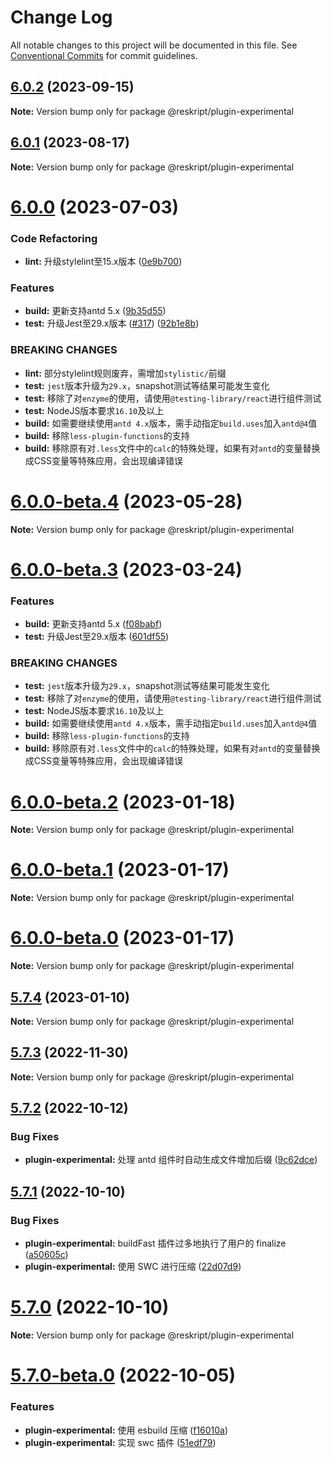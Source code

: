 # Change Log

All notable changes to this project will be documented in this file.
See [Conventional Commits](https://conventionalcommits.org) for commit guidelines.

## [6.0.2](https://github.com/ecomfe/reskript/compare/v6.0.1...v6.0.2) (2023-09-15)

**Note:** Version bump only for package @reskript/plugin-experimental





## [6.0.1](https://github.com/ecomfe/reskript/compare/v6.0.0...v6.0.1) (2023-08-17)

**Note:** Version bump only for package @reskript/plugin-experimental





# [6.0.0](https://github.com/ecomfe/reskript/compare/v5.7.4...v6.0.0) (2023-07-03)


### Code Refactoring

* **lint:** 升级stylelint至15.x版本 ([0e9b700](https://github.com/ecomfe/reskript/commit/0e9b700f33b8acc5cc9d5969fec4d35730879bcd))


### Features

* **build:** 更新支持antd 5.x ([9b35d55](https://github.com/ecomfe/reskript/commit/9b35d55c2d619fec12c602fccf355d706cb108b1))
* **test:** 升级Jest至29.x版本 ([#317](https://github.com/ecomfe/reskript/issues/317)) ([92b1e8b](https://github.com/ecomfe/reskript/commit/92b1e8bc4c4aa40862b51b1477a835218e59b11b))


### BREAKING CHANGES

* **lint:** 部分stylelint规则废弃，需增加`stylistic/`前缀
* **test:** `jest`版本升级为`29.x`，snapshot测试等结果可能发生变化
* **test:** 移除了对`enzyme`的使用，请使用`@testing-library/react`进行组件测试
* **test:** NodeJS版本要求`16.10`及以上
* **build:** 如需要继续使用`antd 4.x`版本，需手动指定`build.uses`加入`antd@4`值
* **build:** 移除`less-plugin-functions`的支持
* **build:** 移除原有对`.less`文件中的`calc`的特殊处理，如果有对`antd`的变量替换成CSS变量等特殊应用，会出现编译错误





# [6.0.0-beta.4](https://github.com/ecomfe/reskript/compare/v6.0.0-beta.3...v6.0.0-beta.4) (2023-05-28)

**Note:** Version bump only for package @reskript/plugin-experimental





# [6.0.0-beta.3](https://github.com/ecomfe/reskript/compare/v6.0.0-beta.2...v6.0.0-beta.3) (2023-03-24)


### Features

* **build:** 更新支持antd 5.x ([f08babf](https://github.com/ecomfe/reskript/commit/f08babf051899dacfd25baec06ce932b1e6893a2))
* **test:** 升级Jest至29.x版本 ([601df55](https://github.com/ecomfe/reskript/commit/601df55c4f7ff063ab473ac53c4e7a943b178f40))


### BREAKING CHANGES

* **test:** `jest`版本升级为`29.x`，snapshot测试等结果可能发生变化
* **test:** 移除了对`enzyme`的使用，请使用`@testing-library/react`进行组件测试
* **test:** NodeJS版本要求`16.10`及以上
* **build:** 如需要继续使用`antd 4.x`版本，需手动指定`build.uses`加入`antd@4`值
* **build:** 移除`less-plugin-functions`的支持
* **build:** 移除原有对`.less`文件中的`calc`的特殊处理，如果有对`antd`的变量替换成CSS变量等特殊应用，会出现编译错误





# [6.0.0-beta.2](https://github.com/ecomfe/reskript/compare/v6.0.0-beta.1...v6.0.0-beta.2) (2023-01-18)

**Note:** Version bump only for package @reskript/plugin-experimental





# [6.0.0-beta.1](https://github.com/ecomfe/reskript/compare/v6.0.0-beta.0...v6.0.0-beta.1) (2023-01-17)

**Note:** Version bump only for package @reskript/plugin-experimental





# [6.0.0-beta.0](https://github.com/ecomfe/reskript/compare/v5.7.4...v6.0.0-beta.0) (2023-01-17)

**Note:** Version bump only for package @reskript/plugin-experimental





## [5.7.4](https://github.com/ecomfe/reskript/compare/v5.7.3...v5.7.4) (2023-01-10)

**Note:** Version bump only for package @reskript/plugin-experimental

## [5.7.3](https://github.com/ecomfe/reskript/compare/v5.7.2...v5.7.3) (2022-11-30)

**Note:** Version bump only for package @reskript/plugin-experimental

## [5.7.2](https://github.com/ecomfe/reskript/compare/v5.7.1...v5.7.2) (2022-10-12)

### Bug Fixes

- **plugin-experimental:** 处理 antd 组件时自动生成文件增加后缀 ([9c62dce](https://github.com/ecomfe/reskript/commit/9c62dcec8fd887b986d4d4b1cea3cb52ddecee23))

## [5.7.1](https://github.com/ecomfe/reskript/compare/v5.7.0...v5.7.1) (2022-10-10)

### Bug Fixes

- **plugin-experimental:** buildFast 插件过多地执行了用户的 finalize ([a50605c](https://github.com/ecomfe/reskript/commit/a50605c68bcfb7d5054d420674b3aaf309bee0c9))
- **plugin-experimental:** 使用 SWC 进行压缩 ([22d07d9](https://github.com/ecomfe/reskript/commit/22d07d9f787a87bfb77a6ed687abddf236da0183))

# [5.7.0](https://github.com/ecomfe/reskript/compare/v5.7.0-beta.0...v5.7.0) (2022-10-10)

**Note:** Version bump only for package @reskript/plugin-experimental

# [5.7.0-beta.0](https://github.com/ecomfe/reskript/compare/v5.6.1...v5.7.0-beta.0) (2022-10-05)

### Features

- **plugin-experimental:** 使用 esbuild 压缩 ([f16010a](https://github.com/ecomfe/reskript/commit/f16010aa0f97bc442761186e76f1eb186057aaa3))
- **plugin-experimental:** 实现 swc 插件 ([51edf79](https://github.com/ecomfe/reskript/commit/51edf79120b76a0675dc590f5a4e0e02bf435b81))
